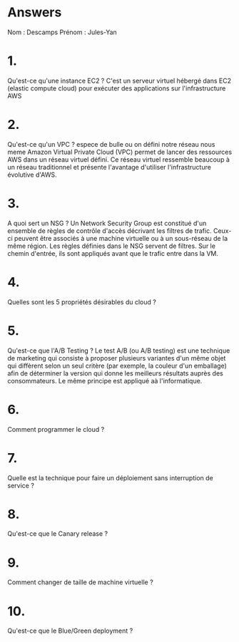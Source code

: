 # Answers

Nom : Descamps
Prénom : Jules-Yan

# 1.
Qu'est-ce qu'une instance EC2 ?
C'est un serveur virtuel hébergé dans EC2 (elastic compute cloud) pour exécuter des applications sur l'infrastructure AWS

# 2.
Qu'est-ce qu'un VPC ?
espece de bulle ou on défini notre réseau nous meme
Amazon Virtual Private Cloud (VPC) permet de lancer des ressources AWS dans un réseau virtuel défini. Ce réseau virtuel ressemble beaucoup à un réseau traditionnel et présente l'avantage d'utiliser l'infrastructure évolutive d'AWS. 

# 3.
A quoi sert un NSG ?
Un Network Security Group est constitué d'un ensemble de règles de contrôle d'accès décrivant les filtres de trafic. Ceux-ci peuvent être associés à une machine virtuelle ou à un sous-réseau de la même région. Les règles définies dans le NSG servent de filtres. Sur le chemin d'entrée, ils sont appliqués avant que le trafic entre dans la VM.

# 4.
Quelles sont les 5 propriétés désirables du cloud ?

# 5.
Qu'est-ce que l'A/B Testing ?
Le test A/B (ou A/B testing) est une technique de marketing qui consiste à proposer plusieurs variantes d'un même objet qui diffèrent selon un seul critère (par exemple, la couleur d'un emballage) afin de déterminer la version qui donne les meilleurs résultats auprès des consommateurs. Le même principe est appliqué aà l'informatique.
# 6.
Comment programmer le cloud ?

# 7.
Quelle est la technique pour faire un déploiement sans interruption de service ?

# 8.
Qu'est-ce que le Canary release ?

# 9.
Comment changer de taille de machine virtuelle ?

# 10.
Qu'est-ce que le Blue/Green deployment ?
